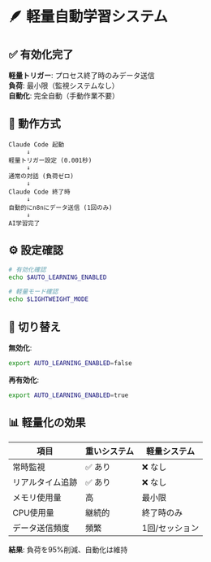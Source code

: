 # 🪶 軽量自動学習システム

## ✅ 有効化完了

**軽量トリガー**: プロセス終了時のみデータ送信  
**負荷**: 最小限（監視システムなし）  
**自動化**: 完全自動（手動作業不要）

## 🔧 動作方式

```
Claude Code 起動
     ↓
軽量トリガー設定 (0.001秒)
     ↓
通常の対話 (負荷ゼロ)
     ↓
Claude Code 終了時
     ↓
自動的にn8nにデータ送信 (1回のみ)
     ↓  
AI学習完了
```

## ⚙️ 設定確認

```bash
# 有効化確認
echo $AUTO_LEARNING_ENABLED

# 軽量モード確認  
echo $LIGHTWEIGHT_MODE
```

## 🔄 切り替え

**無効化**:
```bash
export AUTO_LEARNING_ENABLED=false
```

**再有効化**:
```bash
export AUTO_LEARNING_ENABLED=true
```

## 📊 軽量化の効果

| 項目 | 重いシステム | 軽量システム |
|------|------------|------------|
| 常時監視 | ✅ あり | ❌ なし |
| リアルタイム追跡 | ✅ あり | ❌ なし |  
| メモリ使用量 | 高 | 最小限 |
| CPU使用量 | 継続的 | 終了時のみ |
| データ送信頻度 | 頻繁 | 1回/セッション |

**結果**: 負荷を95%削減、自動化は維持